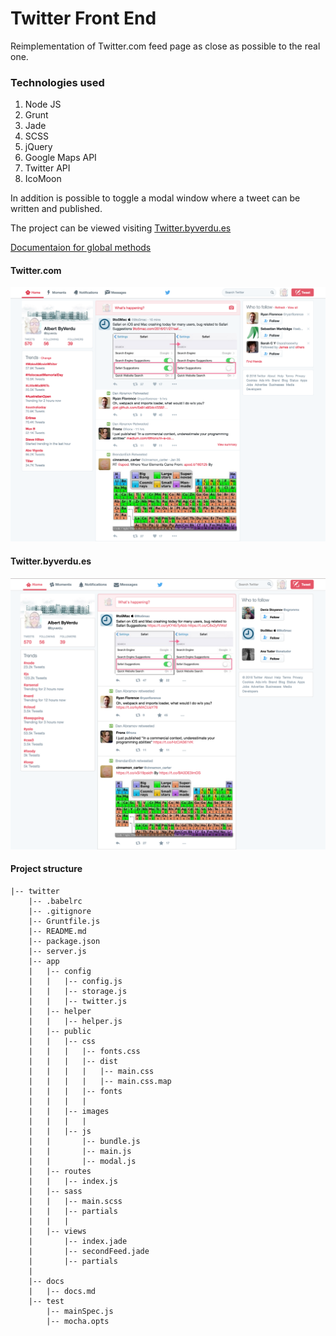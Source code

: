 # Twitter Front End

Reimplementation of Twitter.com feed page as close as possible to the real one.

### Technologies used

1. Node JS
1. Grunt
1. Jade
1. SCSS
1. jQuery
1. Google Maps API
1. Twitter API
1. IcoMoon

In addition is possible to toggle a modal window where a tweet can be written and published.

The project can be viewed visiting [Twitter.byverdu.es](http://twitter.byverdu.es:9393/)

[Documentaion for global methods](https://github.com/byverdu/twitter_front_end/blob/master/docs/docs.md)

#### Twitter.com

![twitter.com](https://github.com/byverdu/twitter_front_end/blob/master/app/public/images/real.png)

#### Twitter.byverdu.es

![twitter.com](https://github.com/byverdu/twitter_front_end/blob/master/app/public/images/mine.png)

#### Project structure
```
|-- twitter
    |-- .babelrc
    |-- .gitignore
    |-- Gruntfile.js
    |-- README.md
    |-- package.json
    |-- server.js
    |-- app
    |   |-- config
    |   |   |-- config.js
    |   |   |-- storage.js
    |   |   |-- twitter.js
    |   |-- helper
    |   |   |-- helper.js
    |   |-- public
    |   |   |-- css
    |   |   |   |-- fonts.css
    |   |   |   |-- dist
    |   |   |   |   |-- main.css
    |   |   |   |   |-- main.css.map
    |   |   |   |-- fonts
    |   |   |   |
    |   |   |-- images
    |   |   |   |
    |   |   |-- js
    |   |       |-- bundle.js
    |   |       |-- main.js
    |   |       |-- modal.js
    |   |-- routes
    |   |   |-- index.js
    |   |-- sass
    |   |   |-- main.scss
    |   |   |-- partials
    |   |   |
    |   |-- views
    |       |-- index.jade
    |       |-- secondFeed.jade
    |       |-- partials
    |
    |-- docs
    |   |-- docs.md
    |-- test
        |-- mainSpec.js
        |-- mocha.opts
```
